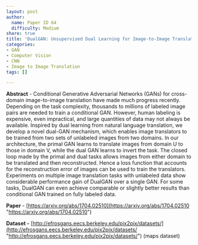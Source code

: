 ```yaml
---
layout: post
author:
  name: Paper ID 64
  difficulty: Medium
share: true
title: 'DualGAN: Unsupervised Dual Learning for Image-to-Image Translation'
categories:
- GAN
- Computer Vision
- CNN
- Image to Image Translation
tags: []

---
```

**Abstract** - Conditional Generative Adversarial Networks (GANs) for cross-domain image-to-image translation have made much progress recently. Depending on the task complexity, thousands to millions of labeled image pairs are needed to train a conditional GAN. However, human labeling is expensive, even impractical, and large quantities of data may not always be available. Inspired by dual learning from natural language translation, we develop a novel dual-GAN mechanism, which enables image translators to be trained from two sets of unlabeled images from two domains. In our architecture, the primal GAN learns to translate images from domain U to those in domain V, while the dual GAN learns to invert the task. The closed loop made by the primal and dual tasks allows images from either domain to be translated and then reconstructed. Hence a loss function that accounts for the reconstruction error of images can be used to train the translators. Experiments on multiple image translation tasks with unlabeled data show considerable performance gain of DualGAN over a single GAN. For some tasks, DualGAN can even achieve comparable or slightly better results than conditional GAN trained on fully labeled data.

**Paper** - [https://arxiv.org/abs/1704.02510](https://arxiv.org/abs/1704.02510 "https://arxiv.org/abs/1704.02510")

**Dataset -** [http://efrosgans.eecs.berkeley.edu/pix2pix/datasets/](http://efrosgans.eecs.berkeley.edu/pix2pix/datasets/ "http://efrosgans.eecs.berkeley.edu/pix2pix/datasets/") (maps dataset)